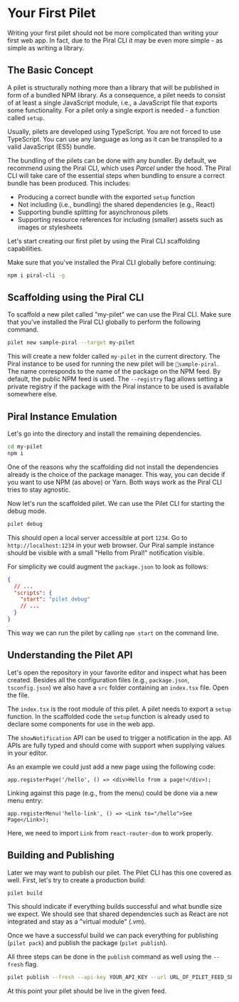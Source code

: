 # Your First Pilet

Writing your first pilet should not be more complicated than writing your first web app. In fact, due to the Piral CLI it may be even more simple - as simple as writing a library.

## The Basic Concept

A pilet is structurally nothing more than a library that will be published in form of a bundled NPM library. As a consequence, a pilet needs to consist of at least a single JavaScript module, i.e., a JavaScript file that exports some functionality. For a pilet only a single export is needed - a function called `setup`.

Usually, pilets are developed using TypeScript. You are not forced to use TypeScript. You can use any language as long as it can be transpiled to a valid JavaScript (ES5) bundle.

The bundling of the pilets can be done with any bundler. By default, we recommend using the Piral CLI, which uses *Parcel* under the hood. The Piral CLI will take care of the essential steps when bundling to ensure a correct bundle has been produced. This includes:

- Producing a correct bundle with the exported `setup` function
- Not including (i.e., bundling) the shared dependencies (e.g., React)
- Supporting bundle splitting for asynchronous pilets
- Supporting resource references for including (smaller) assets such as images or stylesheets

Let's start creating our first pilet by using the Piral CLI scaffolding capabilities.

Make sure that you've installed the Piral CLI globally before continuing:

```sh
npm i piral-cli -g
```

## Scaffolding using the Piral CLI

To scaffold a new pilet called "my-pilet" we can use the Piral CLI. Make sure that you've installed the Piral CLI globally to perform the following command.

```sh
pilet new sample-piral --target my-pilet
```

This will create a new folder called `my-pilet` in the current directory. The Piral instance to be used for running the new pilet will be `sample-piral`. The name corresponds to the name of the package on the NPM feed. By default, the public NPM feed is used. The `--registry` flag allows setting a private registry if the package with the Piral instance to be used is available somewhere else.

## Piral Instance Emulation

Let's go into the directory and install the remaining dependencies.

```sh
cd my-pilet
npm i
```

One of the reasons why the scaffolding did not install the dependencies already is the choice of the package manager. This way, you can decide if you want to use NPM (as above) or Yarn. Both ways work as the Piral CLI tries to stay agnostic.

Now let's run the scaffolded pilet. We can use the Pilet CLI for starting the debug mode.

```sh
pilet debug
```

This should open a local server accessible at port `1234`. Go to `http://localhost:1234` in your web browser. Our Piral sample instance should be visible with a small "Hello from Piral!" notification visible.

For simplicity we could augment the `package.json` to look as follows:

```json
{
  // ...
  "scripts": {
    "start": "pilet debug"
    // ...
  }
}
```

This way we can run the pilet by calling `npm start` on the command line.

## Understanding the Pilet API

Let's open the repository in your favorite editor and inspect what has been created. Besides all the configuration files (e.g., `package.json`, `tsconfig.json`) we also have a `src` folder containing an `index.tsx` file. Open the file.

The `index.tsx` is the root module of this pilet. A pilet needs to export a `setup` function. In the scaffolded code the `setup` function is already used to declare some components for use in the web app.

The `showNotification` API can be used to trigger a notification in the app. All APIs are fully typed and should come with support when supplying values in your editor.

As an example we could just add a new page using the following code:

```tsx
app.registerPage('/hello', () => <div>Hello from a page!</div>);
```

Linking against this page (e.g., from the menu) could be done via a new menu entry:

```tsx
app.registerMenu('hello-link', () => <Link to="/hello">See Page</Link>);
```

Here, we need to import `Link` from `react-router-dom` to work properly.

## Building and Publishing

Later we may want to publish our pilet. The Pilet CLI has this one covered as well. First, let's try to create a production build:

```sh
pilet build
```

This should indicate if everything builds successful and what bundle size we expect. We should see that shared dependencies such as React are not integrated and stay as a "virtual module" (*.vm*).

Once we have a successful build we can pack everything for publishing (`pilet pack`) and publish the package (`pilet publish`).

All three steps can be done in the `publish` command as well using the `--fresh` flag.

```sh
pilet publish --fresh --api-key YOUR_API_KEY --url URL_OF_PILET_FEED_SERVICE
```

At this point your pilet should be live in the given feed.
